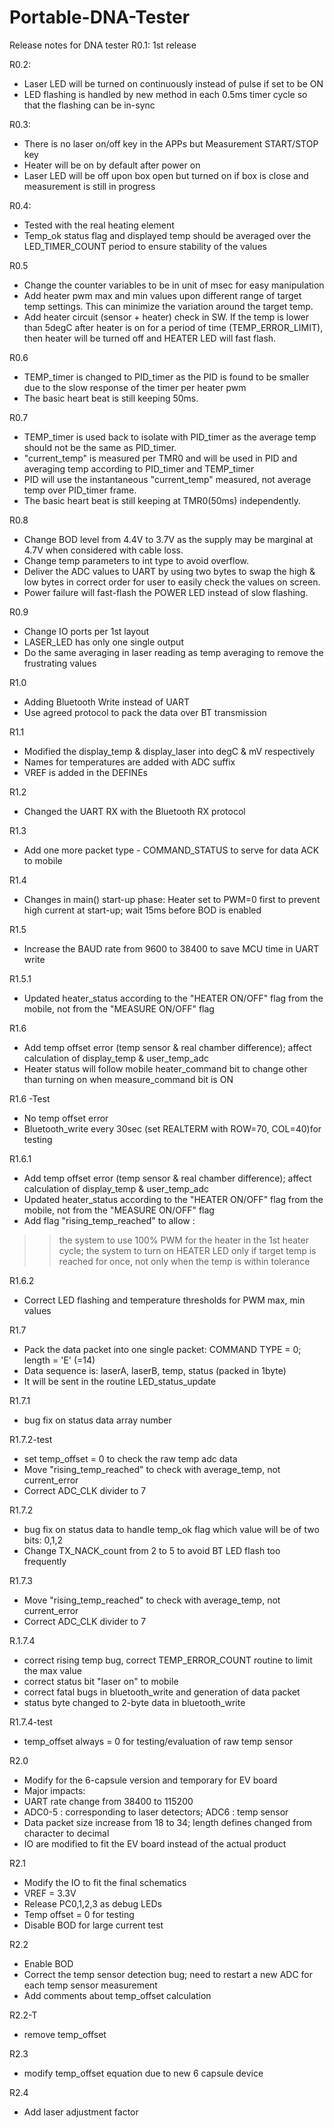 # Portable-DNA-Tester
Release notes for DNA tester
R0.1: 1st release

R0.2:
- Laser LED will be turned on continuously instead of pulse if set to be ON
- LED flashing is handled by new method in each 0.5ms timer cycle so that the flashing can be in-sync

R0.3:
- There is no laser on/off key in the APPs but Measurement START/STOP key
- Heater will be on by default after power on
- Laser LED will be off upon box open but turned on if box is close and measurement is still in progress

R0.4:
- Tested with the real heating element
- Temp_ok status flag and displayed temp should be averaged over the LED_TIMER_COUNT period to ensure stability of the values

R0.5
- Change the counter variables to be in unit of msec for easy manipulation
- Add heater pwm max and min values upon different range of target temp settings. This can minimize the variation around the target temp.
- Add heater circuit (sensor + heater) check in SW. If the temp is lower than 5degC after heater is on for a period of time
  (TEMP_ERROR_LIMIT), then heater will be turned off and HEATER LED will fast flash.

R0.6
- TEMP_timer is changed to PID_timer as the PID is found to be smaller due to the slow response of the timer per heater pwm
- The basic heart beat is still keeping 50ms.

R0.7
- TEMP_timer is used back to isolate with PID_timer as the average temp should not be the same as PID_timer.
- "current_temp" is measured per TMR0 and will be used in PID and averaging temp according to PID_timer and TEMP_timer
- PID will use the instantaneous "current_temp" measured, not average temp over PID_timer frame.
- The basic heart beat is still keeping at TMR0(50ms) independently.

R0.8
- Change BOD level from 4.4V to 3.7V as the supply may be marginal at 4.7V when considered with cable loss.
- Change temp parameters to int type to avoid overflow.
- Deliver the ADC values to UART by using two bytes to swap the high & low bytes in correct order for user to easily check the values on screen.
- Power failure will fast-flash the POWER LED instead of slow flashing.

R0.9
- Change IO ports per 1st layout
- LASER_LED has only one single output
- Do the same averaging in laser reading as temp averaging to remove the frustrating values

R1.0
- Adding Bluetooth Write instead of UART
- Use agreed protocol to pack the data over BT transmission

R1.1
- Modified the display_temp & display_laser into degC & mV respectively
- Names for temperatures are added with ADC suffix
- VREF is added in the DEFINEs

R1.2
- Changed the UART RX with the Bluetooth RX protocol

R1.3
- Add one more packet type - COMMAND_STATUS to serve for data ACK to mobile

R1.4
- Changes in main() start-up phase: Heater set to PWM=0 first to prevent high current at start-up; wait 15ms before BOD is enabled

R1.5
- Increase the BAUD rate from 9600 to 38400 to save MCU time in UART write

R1.5.1
- Updated heater_status according to the "HEATER ON/OFF" flag from the mobile, not from the "MEASURE ON/OFF" flag

R1.6
- Add temp offset error (temp sensor & real chamber difference); affect calculation of display_temp & user_temp_adc
- Heater status will follow mobile heater_command bit to change other than turning on when measure_command bit is ON

R1.6 -Test
- No temp offset error
- Bluetooth_write every 30sec (set REALTERM with ROW=70, COL=40)for testing

R1.6.1
- Add temp offset error (temp sensor & real chamber difference); affect calculation of display_temp & user_temp_adc
- Updated heater_status according to the "HEATER ON/OFF" flag from the mobile, not from the "MEASURE ON/OFF" flag
- Add flag "rising_temp_reached" to allow :
>> the system to use 100% PWM for the heater in the 1st heater cycle;
>> the system to turn on HEATER LED only if target temp is reached for once, not only when the temp is within tolerance

R1.6.2
- Correct LED flashing and temperature thresholds for PWM max, min values

R1.7
- Pack the data packet into one single packet: COMMAND TYPE = 0; length = 'E' (=14)
- Data sequence is: laserA, laserB, temp, status (packed in 1byte)
- It will be sent in the routine LED_status_update 

R1.7.1
- bug fix on status data array number

R1.7.2-test
- set temp_offset = 0 to check the raw temp adc data
- Move "rising_temp_reached" to check with average_temp, not current_error
- Correct ADC_CLK divider to 7

R1.7.2
- bug fix on status data to handle temp_ok flag which value will be of two bits: 0,1,2
- Change TX_NACK_count from 2 to 5 to avoid BT LED flash too frequently

R1.7.3
- Move "rising_temp_reached" to check with average_temp, not current_error
- Correct ADC_CLK divider to 7

R.1.7.4
- correct rising temp bug, correct TEMP_ERROR_COUNT routine to limit the max value
- correct status bit "laser on" to mobile
- correct fatal bugs in bluetooth_write and generation of data packet
- status byte changed to 2-byte data in bluetooth_write

R1.7.4-test
- temp_offset always = 0 for testing/evaluation of raw temp sensor

R2.0
- Modify for the 6-capsule version and temporary for EV board
- Major impacts:
- UART rate change from 38400 to 115200
- ADC0-5 : corresponding to laser detectors; ADC6 : temp sensor
- Data packet size increase from 18 to 34; length defines changed from character to decimal
- IO are modified to fit the EV board instead of the actual product

R2.1
- Modify the IO to fit the final schematics
- VREF = 3.3V
- Release PC0,1,2,3 as debug LEDs
- Temp offset = 0 for testing
- Disable BOD for large current test

R2.2
- Enable BOD
- Correct the temp sensor detection bug; need to restart a new ADC for each temp sensor measurement
- Add comments about temp_offset calculation

R2.2-T
- remove temp_offset

R2.3
- modify temp_offset equation due to new 6 capsule device

R2.4
- Add laser adjustment factor
